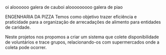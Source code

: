 oi aloooooo galera de cauboi alooooooooo galera de piao

ENGENHARIA DA PIZZA 
Temos como objetivo trazer eficiência e praticidade para a organização de arrecadações de alimento para entidades de caridade. 

Neste projetos nos propomos a criar um sistema que colete disponibilidade de voluntários e trace grupos, relacionando-os com supermercados onde a coleta pode ocorrer. 
